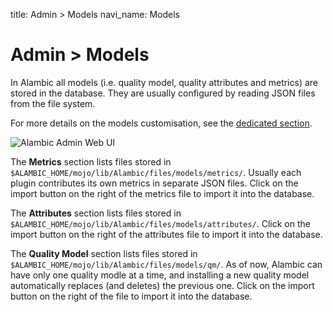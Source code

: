 title: Admin > Models
navi_name: Models


# Admin > Models

In Alambic all models (i.e. quality model, quality attributes and metrics) are stored in the database. They are usually configured by reading JSON files from the file system.

For more details on the models customisation, see the [dedicated section](/Documentation/Tasks/Models.html).

![Alambic Admin Web UI](/images/admins_models.png)

The **Metrics** section lists files stored in `$ALAMBIC_HOME/mojo/lib/Alambic/files/models/metrics/`. Usually each plugin contributes its own metrics in separate JSON files. Click on the import button on the right of the metrics file to import it into the database.

The **Attributes** section lists files stored in `$ALAMBIC_HOME/mojo/lib/Alambic/files/models/attributes/`. Click on the import button on the right of the attributes file to import it into the database.

The **Quality Model** section lists files stored in `$ALAMBIC_HOME/mojo/lib/Alambic/files/models/qm/`. As of now, Alambic can have only one quality modle at a time, and installing a new quality model automatically replaces (and deletes) the previous one. Click on the import button on the right of the file to import it into the database.
